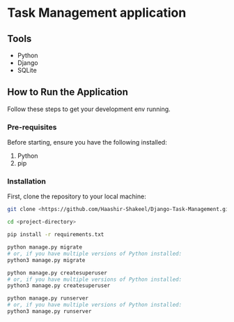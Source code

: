 # Task Management application


## Tools

- Python
- Django
- SQLite

## How to Run the Application

Follow these steps to get your development env running.

### Pre-requisites

Before starting, ensure you have the following installed:
1. Python
2. pip

### Installation

First, clone the repository to your local machine:

```bash
git clone <https://github.com/Haashir-Shakeel/Django-Task-Management.git>

cd <project-directory>

pip install -r requirements.txt

python manage.py migrate
# or, if you have multiple versions of Python installed:
python3 manage.py migrate

python manage.py createsuperuser
# or, if you have multiple versions of Python installed:
python3 manage.py createsuperuser

python manage.py runserver
# or, if you have multiple versions of Python installed:
python3 manage.py runserver



